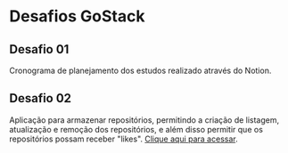 # Desafios GoStack

## Desafio 01
Cronograma de planejamento dos estudos realizado através do Notion. 

## Desafio 02

Aplicação para armazenar repositórios, permitindo a criação de listagem, atualização e remoção dos repositórios, e além disso permitir que os repositórios possam receber "likes". [Clique aqui para acessar](https://github.com/Rocketseat/bootcamp-gostack-desafios/tree/master/desafio-conceitos-nodejs).